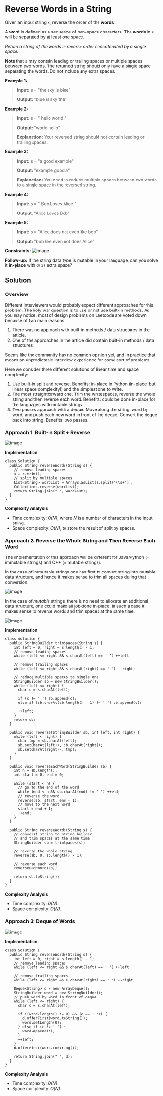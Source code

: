 # Reverse Words in a String

Given an input string ```s```, reverse the order of the **words**.

A **word** is defined as a sequence of non-space characters. The **words** in ```s``` will be separated by at least one space.

*Return a string of the words in reverse order concatenated by a single space.*

**Note** that ```s``` may contain leading or trailing spaces or multiple spaces between two words. The returned string should only have a single space separating the words. Do not include any extra spaces.

**Example 1:**
> **Input:** s = "the sky is blue"
> 
> **Output:** "blue is sky the"

**Example 2:**
> **Input:** s = "  hello world  "
> 
> **Output:** "world hello"
> 
> **Explanation:** Your reversed string should not contain leading or trailing spaces.

**Example 3:**
> **Input:** s = "a good   example"
> 
> **Output:** "example good a"
> 
> **Explanation:** You need to reduce multiple spaces between two words to a single space in the reversed string.

**Example 4:**
> **Input:** s = "  Bob    Loves  Alice   "
> 
> **Output:** "Alice Loves Bob"

**Example 5:**
> **Input:** s = "Alice does not even like bob"
> 
> **Output:** "bob like even not does Alice"

**Constraints:**
![image](https://user-images.githubusercontent.com/19383145/123564448-87924900-d787-11eb-88ce-a8596c419abb.png)

**Follow-up:** If the string data type is mutable in your language, can you solve it **in-place** with ```O(1)``` extra space?

## Solution

### Overview

Different interviewers would probably expect different approaches for this problem. The holy war question is to use or not use built-in methods. As you may notice, most of design problems on Leetcode are voted down because of two main reasons:

1. There was no approach with built-in methods / data structures in the article.
2. One of the approaches in the article did contain built-in methods / data structures.

Seems like the community has no common opinion yet, and in practice that means an unpredictable interview experience for some sort of problems.

Here we consider three different solutions of linear time and space complexity:

1. Use built-in split and reverse. Benefits: in-place in Python (in-place, but linear space complexity!) and the simplest one to write.
2. The most straightforward one. Trim the whitespaces, reverse the whole string and then reverse each word.
Benefits: could be done in-place for the languages with mutable strings.
3. Two passes approach with a deque. Move along the string, word by word, and push each new word in front of the deque. Convert the deque back into string. Benefits: two passes.

### Approach 1: Built-in Split + Reverse

![image](https://user-images.githubusercontent.com/19383145/123564644-2b7bf480-d788-11eb-8685-cd2c2e2b37de.png)

**Implementation**

```
class Solution {
  public String reverseWords(String s) {
    // remove leading spaces
    s = s.trim();
    // split by multiple spaces
    List<String> wordList = Arrays.asList(s.split("\\s+"));
    Collections.reverse(wordList);
    return String.join(" ", wordList);
  }
}
```

**Complexity Analysis**
- Time complexity: *O(N)*, where *N* is a number of characters in the input string.
- Space complexity: *O(N)*, to store the result of split by spaces.

### Approach 2: Reverse the Whole String and Then Reverse Each Word

The implementation of this approach will be different for Java/Python (= immutable strings) and C++ (= mutable strings).

In the case of immutable strings one has first to convert string into mutable data structure, and hence it makes sense to trim all spaces during that conversion.

![image](https://user-images.githubusercontent.com/19383145/123564732-7eee4280-d788-11eb-9a1a-db69bd6d0271.png)

In the case of *mutable* strings, there is no need to allocate an additional data structure, one could make all job done in-place. In such a case it makes sense to reverse words and trim spaces at the same time.

![image](https://user-images.githubusercontent.com/19383145/123564763-9decd480-d788-11eb-8190-d184b08d9bfc.png)

**Implementation**

```
class Solution {
  public StringBuilder trimSpaces(String s) {
    int left = 0, right = s.length() - 1;
    // remove leading spaces
    while (left <= right && s.charAt(left) == ' ') ++left;

    // remove trailing spaces
    while (left <= right && s.charAt(right) == ' ') --right;

    // reduce multiple spaces to single one
    StringBuilder sb = new StringBuilder();
    while (left <= right) {
      char c = s.charAt(left);

      if (c != ' ') sb.append(c);
      else if (sb.charAt(sb.length() - 1) != ' ') sb.append(c);

      ++left;
    }
    return sb;
  }

  public void reverse(StringBuilder sb, int left, int right) {
    while (left < right) {
      char tmp = sb.charAt(left);
      sb.setCharAt(left++, sb.charAt(right));
      sb.setCharAt(right--, tmp);
    }
  }

  public void reverseEachWord(StringBuilder sb) {
    int n = sb.length();
    int start = 0, end = 0;

    while (start < n) {
      // go to the end of the word
      while (end < n && sb.charAt(end) != ' ') ++end;
      // reverse the word
      reverse(sb, start, end - 1);
      // move to the next word
      start = end + 1;
      ++end;
    }
  }

  public String reverseWords(String s) {
    // converst string to string builder 
    // and trim spaces at the same time
    StringBuilder sb = trimSpaces(s);

    // reverse the whole string
    reverse(sb, 0, sb.length() - 1);

    // reverse each word
    reverseEachWord(sb);

    return sb.toString();
  }
}
```

**Complexity Analysis**
- Time complexity: *O(N)*.
- Space complexity: *O(N)*.

### Approach 3: Deque of Words

![image](https://user-images.githubusercontent.com/19383145/123564837-e1474300-d788-11eb-962e-f6ba65822294.png)

**Implementation**

```
class Solution {
  public String reverseWords(String s) {
    int left = 0, right = s.length() - 1;
    // remove leading spaces
    while (left <= right && s.charAt(left) == ' ') ++left;

    // remove trailing spaces
    while (left <= right && s.charAt(right) == ' ') --right;

    Deque<String> d = new ArrayDeque();
    StringBuilder word = new StringBuilder();
    // push word by word in front of deque
    while (left <= right) {
      char c = s.charAt(left);

      if ((word.length() != 0) && (c == ' ')) {
        d.offerFirst(word.toString());
        word.setLength(0);
      } else if (c != ' ') {
        word.append(c);
      }
      ++left;
    }
    d.offerFirst(word.toString());

    return String.join(" ", d);
  }
}
```

**Complexity Analysis**
- Time complexity: *O(N)*.
- Space complexity: *O(N)*.
